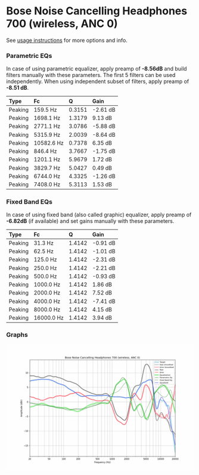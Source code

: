 # Bose Noise Cancelling Headphones 700 (wireless, ANC 0)
See [usage instructions](https://github.com/jaakkopasanen/AutoEq#usage) for more options and info.

### Parametric EQs
In case of using parametric equalizer, apply preamp of **-8.56dB** and build filters manually
with these parameters. The first 5 filters can be used independently.
When using independent subset of filters, apply preamp of **-8.51 dB**.

| Type    | Fc         |      Q | Gain     |
|:--------|:-----------|:-------|:---------|
| Peaking | 159.5 Hz   | 0.3151 | -2.61 dB |
| Peaking | 1698.1 Hz  | 1.3179 | 9.13 dB  |
| Peaking | 2771.1 Hz  | 3.0786 | -5.88 dB |
| Peaking | 5315.9 Hz  | 2.0039 | -8.64 dB |
| Peaking | 10582.6 Hz | 0.7378 | 6.35 dB  |
| Peaking | 846.4 Hz   | 3.7667 | -1.75 dB |
| Peaking | 1201.1 Hz  | 5.9679 | 1.72 dB  |
| Peaking | 3829.7 Hz  | 5.0427 | 0.49 dB  |
| Peaking | 6744.0 Hz  | 4.3325 | -1.26 dB |
| Peaking | 7408.0 Hz  | 5.3113 | 1.53 dB  |

### Fixed Band EQs
In case of using fixed band (also called graphic) equalizer, apply preamp of **-6.82dB**
(if available) and set gains manually with these parameters.

| Type    | Fc         |      Q | Gain     |
|:--------|:-----------|:-------|:---------|
| Peaking | 31.3 Hz    | 1.4142 | -0.91 dB |
| Peaking | 62.5 Hz    | 1.4142 | -1.01 dB |
| Peaking | 125.0 Hz   | 1.4142 | -2.31 dB |
| Peaking | 250.0 Hz   | 1.4142 | -2.21 dB |
| Peaking | 500.0 Hz   | 1.4142 | -0.93 dB |
| Peaking | 1000.0 Hz  | 1.4142 | 1.86 dB  |
| Peaking | 2000.0 Hz  | 1.4142 | 7.52 dB  |
| Peaking | 4000.0 Hz  | 1.4142 | -7.41 dB |
| Peaking | 8000.0 Hz  | 1.4142 | 4.15 dB  |
| Peaking | 16000.0 Hz | 1.4142 | 3.94 dB  |

### Graphs
![](./Bose%20Noise%20Cancelling%20Headphones%20700%20(wireless,%20ANC%200).png)